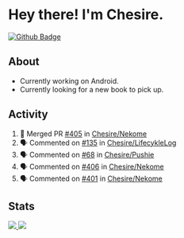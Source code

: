 # Hey there! I'm Chesire.

[![Github Badge](https://img.shields.io/badge/-Github-000?style=flat-square&logo=Github&logoColor=white&link=https://github.com/chesire)](https://github.com/chesire)

## About

<!-- Uses https://github.com/Chesire/natemoo-re -->
* Currently working on Android.
* Currently looking for a new book to pick up.
<!--
* Currently listening to: 
<a href="https://natemoo-re-iirbxe7wf.vercel.app/now-playing?open">
    <img src="https://natemoo-re-iirbxe7wf.vercel.app/now-playing" width="256" height="64" alt="Now Playing">
</a>  
-->

## Activity

<!-- Uses https://github.com/jamesgeorge007/github-activity-readme -->
<!--START_SECTION:activity-->
1. 🎉 Merged PR [#405](https://github.com/Chesire/Nekome/pull/405) in [Chesire/Nekome](https://github.com/Chesire/Nekome)
2. 🗣 Commented on [#135](https://github.com/Chesire/LifecykleLog/issues/135) in [Chesire/LifecykleLog](https://github.com/Chesire/LifecykleLog)
3. 🗣 Commented on [#68](https://github.com/Chesire/Pushie/issues/68) in [Chesire/Pushie](https://github.com/Chesire/Pushie)
4. 🗣 Commented on [#406](https://github.com/Chesire/Nekome/issues/406) in [Chesire/Nekome](https://github.com/Chesire/Nekome)
5. 🗣 Commented on [#401](https://github.com/Chesire/Nekome/issues/401) in [Chesire/Nekome](https://github.com/Chesire/Nekome)
<!--END_SECTION:activity-->

## Stats

<a href="https://github-readme-stats.vercel.app/api/top-langs/?username=chesire&theme=tokyonight">
    <img src="https://github-readme-stats.vercel.app/api/top-langs/?username=chesire&layout=compact&theme=tokyonight" >
</a>
<a href="https://github-readme-stats.vercel.app/api?username=chesire&show_icons=true&theme=tokyonight">
    <img src="https://github-readme-stats.vercel.app/api?username=chesire&show_icons=true&theme=tokyonight" >
</a>  
